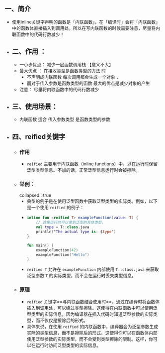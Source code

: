 ## 一、简介
- 使用inline关键字声明的函数是「内联函数」，在「编译时」会将「内联函数」中的函数体直接插入到调用处。所以在写内联函数的时候需要注意，尽量将内联函数中的代码行数减少！
- ## 二、作用 ：
	- 一小步优点：    减少一层函数调用栈     【意义不大】
	- 最大优点 ： 在接收类型是函数类型的方法 时
		- 不声明成内联函数  每次调用都会生成一个对象 ，
		- 而对于传入参数是函数类型的函数 最大的优点是减少对象的产生
	- 注意：  尽量将内联函数中的代码行数减少
- ## 三、使用场景：
	- 内联函数  适合 传入参数类型  是函数类型的参数
- ## 四、reified关键字
	- ### 作用
		- `reified` 主要用于内联函数（inline functions）中，以在运行时保留泛型类型信息。不加的话，正常泛型信息运行时会被擦除。
	- ### 举例：
	  collapsed:: true
		- 典型的例子是在使用泛型函数中获取泛型类型的实际类。例如，以下是一个使用 `reified` 的例子：
		- ```kotlin
		  inline fun <reified T> exampleFunction(value: T) {
		      // 这里运行时可以拿到泛型的具体类型，
		      val type = T::class.java
		      println("The actual type is: $type")
		  }
		  
		  fun main() {
		      exampleFunction(42)
		      exampleFunction("Hello")
		  }
		  
		  ```
		- `reified T` 允许在 `exampleFunction` 内部使用 `T::class.java` 来获取泛型参数 `T` 的实际类型，而不会在运行时丢失类型信息。
	- ### 原理
		- `reified` 关键字==与内联函数结合使用时==，通过在编译时将函数体插入到调用处，可以绕过类型擦除。这使得在内联函数中可以使用泛型类型的实际信息，因为编译器在插入代码时知道泛型参数的实际类型，而不仅仅是擦除后的形式。
		- 具体来说，在使用 `reified` 的内联函数中，编译器会为泛型参数生成实际的类型信息，而不是擦除后的形式。这使得你可以在函数体内部使用泛型参数的实际类型，而不会受到类型擦除的限制。这样，你可以在运行时访问泛型类型的实际信息。